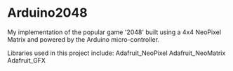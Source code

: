 # Arduino2048
My implementation of the popular game '2048' built using a 4x4 NeoPixel Matrix and powered by the Arduino micro-controller.

Libraries used in this project include:
Adafruit_NeoPixel
Adafruit_NeoMatrix
Adafruit_GFX
